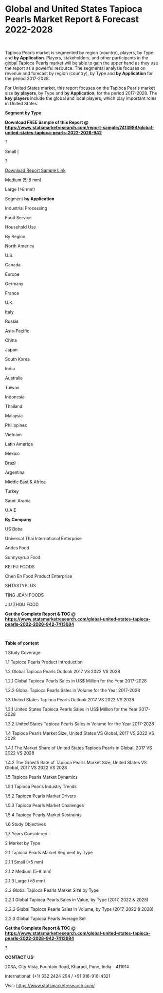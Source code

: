 <h1>Global and United States Tapioca Pearls Market Report & Forecast 2022-2028</h1><br/><p>Tapioca Pearls market is segmented by region (country), players, by Type and <strong>by Application</strong>. Players, stakeholders, and other participants in the global Tapioca Pearls market will be able to gain the upper hand as they use the report as a powerful resource. The segmental analysis focuses on revenue and forecast by region (country), by Type and <strong>by Application</strong> for the period 2017-2028.</p>
 
 
 
 <p>For United States market, this report focuses on the Tapioca Pearls market size <strong>by players</strong>, by Type and <strong>by Application</strong>, for the period 2017-2028. The <strong>key players</strong> include the global and local players, which play important roles in United States.</p>
 
 
 
 <p><strong>Segment by Type</strong></p>
 
 
 
 <div><b>Download FREE Sample of this Report @ <a href="https://www.statsmarketresearch.com/download-free-sample/7413984/global-united-states-tapioca-pearls-2022-2028-942">https://www.statsmarketresearch.com/report-sample/7413984/global-united-states-tapioca-pearls-2022-2028-942</a></b></div>
 
 
 
 <p>? </p>
 
 
 
 <p>Small (</p>
 
 
 
 <p>? </p>
 
 
 
 <p><a href="https://www.statsmarketresearch.com/download-free-sample/7413984/global-united-states-tapioca-pearls-2022-2028-942">Download Report Sample Link</a></p>
 
 
 
 <p>Medium (5-8 mm)</p>
 
 
 
 <p>Large (>8 mm)</p>
 
 
 
 <p>Segment <strong>by Application</strong></p>
 
 
 
 <p>Industrial Processing</p>
 
 
 
 <p>Food Service</p>
 
 
 
 <p>Household Use</p>
 
 
 
 <p>By Region</p>
 
 
 
 <p>North America</p>
 
 
 
 <p>U.S.</p>
 
 
 
 <p>Canada</p>
 
 
 
 <p>Europe</p>
 
 
 
 <p>Germany</p>
 
 
 
 <p>France</p>
 
 
 
 <p>U.K.</p>
 
 
 
 <p>Italy</p>
 
 
 
 <p>Russia</p>
 
 
 
 <p>Asia-Pacific</p>
 
 
 
 <p>China</p>
 
 
 
 <p>Japan</p>
 
 
 
 <p>South Korea</p>
 
 
 
 <p>India</p>
 
 
 
 <p>Australia</p>
 
 
 
 <p>Taiwan</p>
 
 
 
 <p>Indonesia</p>
 
 
 
 <p>Thailand</p>
 
 
 
 <p>Malaysia</p>
 
 
 
 <p>Philippines</p>
 
 
 
 <p>Vietnam</p>
 
 
 
 <p>Latin America</p>
 
 
 
 <p>Mexico</p>
 
 
 
 <p>Brazil</p>
 
 
 
 <p>Argentina</p>
 
 
 
 <p>Middle East & Africa</p>
 
 
 
 <p>Turkey</p>
 
 
 
 <p>Saudi Arabia</p>
 
 
 
 <p>U.A.E</p>
 
 
 
 <p><strong>By Company</strong></p>
 
 
 
 <p>US Boba</p>
 
 
 
 <p>Universal Thai International Enterprise</p>
 
 
 
 <p>Andes Food</p>
 
 
 
 <p>Sunnysyrup Food</p>
 
 
 
 <p>KEI FU FOODS</p>
 
 
 
 <p>Chen En Food Product Enterprise</p>
 
 
 
 <p>SHTASTYPLUS</p>
 
 
 
 <p>TING JEAN FOODS</p>
 
 
 
 <p>JIU ZHOU FOOD</p>
 
 
 
 <div><b>Get the Complete Report & TOC @ <a href="https://www.statsmarketresearch.com/global-united-states-tapioca-pearls-2022-2028-942-7413984">https://www.statsmarketresearch.com/global-united-states-tapioca-pearls-2022-2028-942-7413984</a></b></div>
 
 
 
 <p><br />
 
 <b>Table of content</b></p>
 
 
 
 <p>1 Study Coverage<br />
 
 1.1 Tapioca Pearls Product Introduction<br />
 
 1.2 Global Tapioca Pearls Outlook 2017 VS 2022 VS 2028<br />
 
 1.2.1 Global Tapioca Pearls Sales in US$ Million for the Year 2017-2028<br />
 
 1.2.2 Global Tapioca Pearls Sales in Volume for the Year 2017-2028<br />
 
 1.3 United States Tapioca Pearls Outlook 2017 VS 2022 VS 2028<br />
 
 1.3.1 United States Tapioca Pearls Sales in US$ Million for the Year 2017-2028<br />
 
 1.3.2 United States Tapioca Pearls Sales in Volume for the Year 2017-2028<br />
 
 1.4 Tapioca Pearls Market Size, United States VS Global, 2017 VS 2022 VS 2028<br />
 
 1.4.1 The Market Share of United States Tapioca Pearls in Global, 2017 VS 2022 VS 2028<br />
 
 1.4.2 The Growth Rate of Tapioca Pearls Market Size, United States VS Global, 2017 VS 2022 VS 2028<br />
 
 1.5 Tapioca Pearls Market Dynamics<br />
 
 1.5.1 Tapioca Pearls Industry Trends<br />
 
 1.5.2 Tapioca Pearls Market Drivers<br />
 
 1.5.3 Tapioca Pearls Market Challenges<br />
 
 1.5.4 Tapioca Pearls Market Restraints<br />
 
 1.6 Study Objectives<br />
 
 1.7 Years Considered<br />
 
 2 Market by Type<br />
 
 2.1 Tapioca Pearls Market Segment by Type<br />
 
 2.1.1 Small (<5 mm)<br />
 
 2.1.2 Medium (5-8 mm)<br />
 
 2.1.3 Large (>8 mm)<br />
 
 2.2 Global Tapioca Pearls Market Size by Type<br />
 
 2.2.1 Global Tapioca Pearls Sales in Value, by Type (2017, 2022 & 2028)<br />
 
 2.2.2 Global Tapioca Pearls Sales in Volume, by Type (2017, 2022 & 2028)<br />
 
 2.2.3 Global Tapioca Pearls Average Sell</p>
 
 
 
 <div><b>Get the Complete Report & TOC @ <a href="https://www.statsmarketresearch.com/global-united-states-tapioca-pearls-2022-2028-942-7413984">https://www.statsmarketresearch.com/global-united-states-tapioca-pearls-2022-2028-942-7413984</a></b></div>
 
 
 
 <p>? </p>
 
 
 
 <p><b>CONTACT US:</b><br />
 
 203A, City Vista, Fountain Road, Kharadi, Pune, India - 411014<br />
 
 International: (+1) 332 2424 294 / +91 916-916-4321<br />
 
 Visit: <a href="https://www.statsmarketresearch.com/">https://www.statsmarketresearch.com/</a></p>